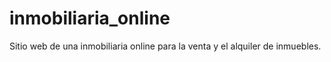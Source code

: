 # inmobiliaria_online
Sitio web de una inmobiliaria online para la venta y el alquiler de inmuebles.
